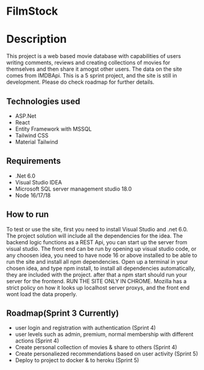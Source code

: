 # FilmStock

# Description

This project is a web based movie database with capabilities of users writing comments, reviews and creating collections of movies for themselves and then share it amogst other users. The data on the site comes from IMDBApi. This is a 5 sprint project, and the site is still in development. Please do check roadmap for further details.

## Technologies used 

- ASP.Net
- React
- Entity Framework with MSSQL
- Tailwind CSS
- Material Tailwind

## Requirements

- .Net 6.0
- Visual Studio IDEA
- Microsoft SQL server management studio 18.0
- Node 16/17/18


## How to run

To test or use the site, first you need to install Visual Studio and .net 6.0. The project solution will include all the dependencies for the idea. The backend logic functions as a REST Api, you can start up the server from visual studio. The front end can be run by opening up visual studio code, or any choosen idea, you need to have node 16 or above installed to be able to run the site and install all npm dependencies. Open up a terminal in your chosen idea, and type npm install, to install all dependencies automatically, they are included with the project. after that a npm start should run your server for the frontend. RUN THE SITE ONLY IN CHROME. Mozilla has a strict policy on how it looks up localhost server proxys, and the front end wont load the data properly.

## Roadmap(Sprint 3 Currently)

- user login and registration with authentication (Sprint 4)
- user levels such as admin, premium, normal membership with different actions (Sprint 4)
- Create personal collection of movies & share to others (Sprint 4)
- Create personaliezed recommendations based on user activity (Sprint 5)
- Deploy to project to docker & to heroku (Sprint 5)
